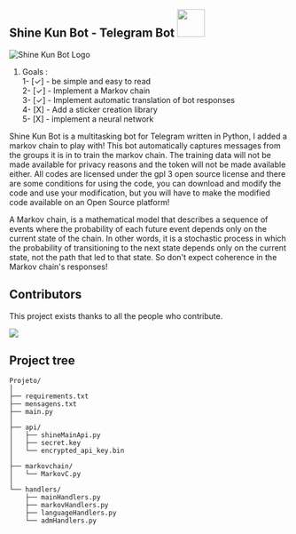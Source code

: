 ## Shine Kun Bot - Telegram Bot <img src="https://media.giphy.com/media/12oufCB0MyZ1Go/giphy.gif" width="50">

<img src ="https://github.com/ShineKunBot/MyBot/blob/main/img/shinekunbot.png" alt="Shine Kun Bot Logo">

1) Goals : <br>
1- [✓] - be simple and easy to read <br>
2- [✓] - Implement a Markov chain <br>
3- [✓] - Implement automatic translation of bot responses <br>
4- [X] - Add a sticker creation library <br>
5- [X] - implement a neural network <br> 

Shine Kun Bot is a multitasking bot for Telegram written in Python, I added a markov chain to play with! This bot automatically captures messages from the groups it is in to train the markov chain. The training data will not be made available for privacy reasons and the token will not be made available either. All codes are licensed under the gpl 3 open source license and there are some conditions for using the code, you can download and modify the code and use your modification, but you will have to make the modified code available on an Open Source platform!

A Markov chain, is a mathematical model that describes a sequence of events where the probability of each future event depends only on the current state of the chain. In other words, it is a stochastic process in which the probability of transitioning to the next state depends only on the current state, not the path that led to that state. So don't expect coherence in the Markov chain's responses!

## Contributors

This project exists thanks to all the people who contribute. 

<a href="https://github.com/ShineKunBot/MyBot/graphs/contributors">
  <img src="https://contrib.rocks/image?repo=ShineKunBot/MyBot&max=24" />
</a>

## Project tree

```
Projeto/
│
├── requirements.txt
├── mensagens.txt
├── main.py
│
├── api/
│   ├── shineMainApi.py
│   ├── secret.key
│   └── encrypted_api_key.bin
│
├── markovchain/
│   └── MarkovC.py
│
└── handlers/
    ├── mainHandlers.py
    ├── markovHandlers.py
    ├── languageHandlers.py
    └── admHandlers.py
```

